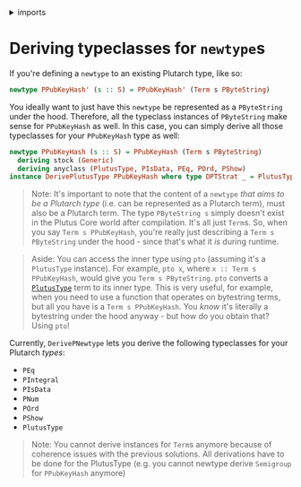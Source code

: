 <details>
<summary> imports </summary>
<p>

```haskell
{-# OPTIONS_GHC -Wno-redundant-constraints #-}
{-# LANGUAGE StandaloneDeriving, FlexibleInstances #-}

module Plutarch.Docs.DerivingForNewtype (PPubKeyHash'(..), PPubKeyHash(..)) where
import Plutarch.Prelude
import GHC.Generics (Generic)
```

</p>
</details>

# Deriving typeclasses for `newtype`s

If you're defining a `newtype` to an existing Plutarch type, like so:

```haskell
newtype PPubKeyHash' (s :: S) = PPubKeyHash' (Term s PByteString)
```

You ideally want to just have this `newtype` be represented as a `PByteString` under the hood. Therefore, all the typeclass instances of `PByteString` make sense for
`PPubKeyHash` as well. In this case, you can simply derive all those typeclasses for your `PPubKeyHash` type as well:

```haskell
newtype PPubKeyHash (s :: S) = PPubKeyHash (Term s PByteString)
  deriving stock (Generic)
  deriving anyclass (PlutusType, PIsData, PEq, POrd, PShow)
instance DerivePlutusType PPubKeyHash where type DPTStrat _ = PlutusTypeNewtype

```

> Note: It's important to note that the content of a `newtype` _that aims to be a Plutarch type_ (i.e. can be represented as a Plutarch term), must also be a Plutarch term.
> The type `PByteString s` simply doesn't exist in the Plutus Core world after compilation. It's all just `Term`s. So, when you say `Term s PPubKeyHash`, you're really just
> describing a `Term s PByteString` under the hood - since that's what it _is_ during runtime.

> Aside: You can access the inner type using `pto` (assuming it's a `PlutusType` instance). For example, `pto x`, where `x :: Term s PPubKeyHash`, would give you
> `Term s PByteString`. `pto` converts a [`PlutusType`](./../Typeclasses/PlutusType,PCon,PMatch.md) term to its inner type. This is very useful, for
> example, when you need to use a function that operates on bytestring terms, but all you have is a `Term s PPubKeyHash`. You _know_ it's literally a bytestring
> under the hood anyway - but how do you obtain that? Using `pto`!

Currently, `DerivePNewtype` lets you derive the following typeclasses for your Plutarch _types_:

- `PEq`
- `PIntegral`
- `PIsData`
- `PNum`
- `POrd`
- `PShow`
- `PlutusType`

> Note: You cannot derive instances for `Term`s anymore because of coherence issues with the previous solutions. All derivations have to
> be done for the PlutusType (e.g. you cannot newtype derive `Semigroup` for `PPubKeyHash` anymore)
